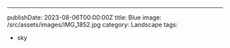 ---
publishDate: 2023-08-06T00:00:00Z
title: Blue
image: /src/assets/images/IMG_1852.jpg
category: Landscape
tags:
  - sky

